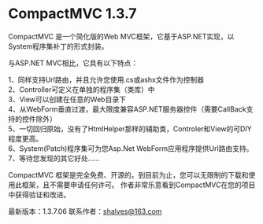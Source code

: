 ﻿CompactMVC 1.3.7
==========

CompactMVC 是一个简化版的Web MVC框架，它基于ASP.NET实现，以System程序集补丁的形式封装。

与ASP.NET MVC相比，它具有以下特点：

1、同样支持Url路由，并且允许您使用.cs或ashx文件作为控制器 <br />
2、Controller可定义在单独的程序集（类库）中 <br />
3、View可以创建在任意的Web目录下 <br />
4、从WebForm垂直过渡，最大限度兼容ASP.NET服务器控件（需要CallBack支持的控件除外） <br />
5、一切回归原始，没有了HtmlHelper那样的辅助类，Controler和View的可DIY程度更高。 <br />
6、System(Patch)程序集可为您Asp.Net WebForm应用程序提供Url路由支持。 <br />
7、等待您发现的其它好处…… <br />

CompactMVC 框架是完全免费、开源的。到目前为止，您可以无限制的下载和使用此框架，且不需要申请任何许可。
作者非常乐意看到CompactMVC在您的项目中获得验证和改进。

最新版本：1.3.7.06
联系作者：shalves@163.com
